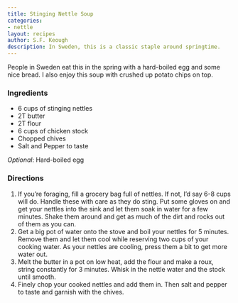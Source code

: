 ```yaml
---
title: Stinging Nettle Soup
categories:
- nettle
layout: recipes
author: S.F. Keough
description: In Sweden, this is a classic staple around springtime.
---
```


People in Sweden eat this in the spring with a hard-boiled egg and some nice bread. I also enjoy this soup with crushed up potato chips on top.

### Ingredients
- 6 cups of stinging nettles
- 2T butter
- 2T flour
- 6 cups of chicken stock
- Chopped chives
- Salt and Pepper to taste

_Optional_: Hard-boiled egg

### Directions
1. If you’re foraging, fill a grocery bag full of nettles. If not, I’d say 6-8 cups will do. Handle these with care as they do sting. Put some gloves on and get your nettles into the sink and let them soak in water for a few minutes. Shake them around and get as much of the dirt and rocks out of them as you can. 
2. Get a big pot of water onto the stove and boil your nettles for 5 minutes. Remove them and let them cool while reserving two cups of your cooking water. As your nettles are cooling, press them a bit to get more water out.
3. Melt the butter in a pot on low heat, add the flour and make a roux, string constantly for 3 minutes. Whisk in the nettle water and the stock until smooth. 
4. Finely chop your cooked nettles and add them in. Then salt and pepper to taste and garnish with the chives. 
